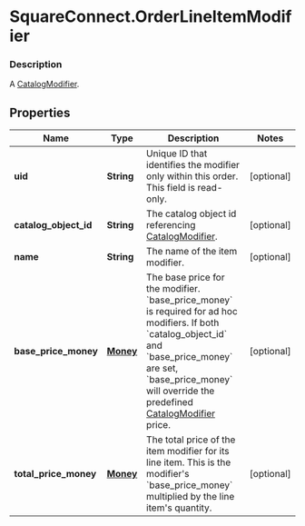 # SquareConnect.OrderLineItemModifier

### Description

A [CatalogModifier](#type-catalogmodifier).

## Properties
Name | Type | Description | Notes
------------ | ------------- | ------------- | -------------
**uid** | **String** | Unique ID that identifies the modifier only within this order.  This field is read-only. | [optional] 
**catalog_object_id** | **String** | The catalog object id referencing [CatalogModifier](#type-catalogmodifier). | [optional] 
**name** | **String** | The name of the item modifier. | [optional] 
**base_price_money** | [**Money**](Money.md) | The base price for the modifier.  &#x60;base_price_money&#x60; is required for ad hoc modifiers. If both &#x60;catalog_object_id&#x60; and &#x60;base_price_money&#x60; are set, &#x60;base_price_money&#x60; will override the predefined [CatalogModifier](#type-catalogmodifier) price. | [optional] 
**total_price_money** | [**Money**](Money.md) | The total price of the item modifier for its line item. This is the modifier&#39;s &#x60;base_price_money&#x60; multiplied by the line item&#39;s quantity. | [optional] 


